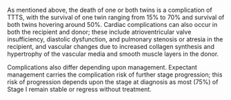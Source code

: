As mentioned above, the death of one or both twins is a complication of TTTS, with the survival of one twin ranging from 15% to 70% and survival of both twins hovering around 50%. Cardiac complications can also occur in both the recipient and donor; these include atrioventricular valve insufficiency, diastolic dysfunction, and pulmonary stenosis or atresia in the recipient, and vascular changes due to increased collagen synthesis and hypertrophy of the vascular media and smooth muscle layers in the donor.

Complications also differ depending upon management. Expectant management carries the complication risk of further stage progression; this risk of progression depends upon the stage at diagnosis as most (75%) of Stage I remain stable or regress without treatment.